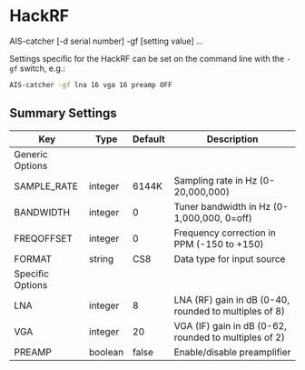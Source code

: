 # HackRF

<div class="command-container">
      <div class="command-syntax">
        <span class="cmd-name">AIS-catcher</span>
        [<span class="cmd-flag">-d</span> <span class="cmd-value">serial number</span>]
        <span class="cmd-flag">-gf</span>
        [<span class="cmd-setting">setting</span> <span class="cmd-value">value</span>]
        ...
    </div>
</div>

Settings specific for the HackRF can be set on the command line with the ```-gf``` switch, e.g.:

```bash
AIS-catcher -gf lna 16 vga 16 preamp OFF
```
## Summary Settings

<div class="input-table" markdown>

| Key | Type | Default | Description |
|---------|------|---------|-------------|
| Generic Options | | | |
| <span class="cmd-setting">SAMPLE_RATE</span> | integer | <span class="cmd-value">6144K</span> | Sampling rate in Hz (0-20,000,000) |
| <span class="cmd-setting">BANDWIDTH</span> | integer | <span class="cmd-value">0</span> | Tuner bandwidth in Hz (0-1,000,000, 0=off) |
| <span class="cmd-setting">FREQOFFSET</span> | integer | <span class="cmd-value">0</span> | Frequency correction in PPM (-150 to +150) |
| <span class="cmd-setting">FORMAT</span> | string | <span class="cmd-value">CS8</span> | Data type for input source |
| Specific Options | | | |
| <span class="cmd-setting">LNA</span> | integer | <span class="cmd-value">8</span> | LNA (RF) gain in dB (0-40, rounded to multiples of 8) |
| <span class="cmd-setting">VGA</span> | integer | <span class="cmd-value">20</span> | VGA (IF) gain in dB (0-62, rounded to multiples of 2) |
| <span class="cmd-setting">PREAMP</span> | boolean | <span class="cmd-value">false</span> | Enable/disable preamplifier |


</div>